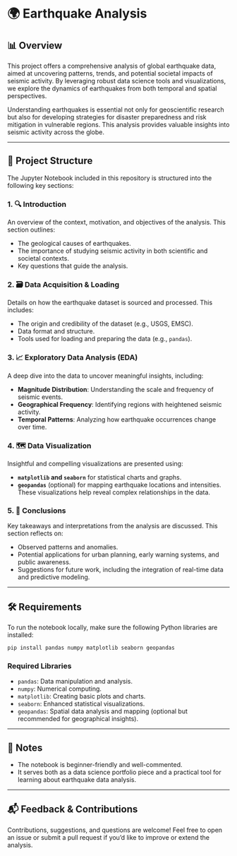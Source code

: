 # 🌍 Earthquake Analysis

## 📊 Overview
This project offers a comprehensive analysis of global earthquake data, aimed at uncovering patterns, trends, and potential societal impacts of seismic activity. By leveraging robust data science tools and visualizations, we explore the dynamics of earthquakes from both temporal and spatial perspectives.

Understanding earthquakes is essential not only for geoscientific research but also for developing strategies for disaster preparedness and risk mitigation in vulnerable regions. This analysis provides valuable insights into seismic activity across the globe.

---

## 📁 Project Structure

The Jupyter Notebook included in this repository is structured into the following key sections:

### 1. 🔍 Introduction
An overview of the context, motivation, and objectives of the analysis. This section outlines:
- The geological causes of earthquakes.
- The importance of studying seismic activity in both scientific and societal contexts.
- Key questions that guide the analysis.

### 2. 🗃️ Data Acquisition & Loading
Details on how the earthquake dataset is sourced and processed. This includes:
- The origin and credibility of the dataset (e.g., USGS, EMSC).
- Data format and structure.
- Tools used for loading and preparing the data (e.g., `pandas`).

### 3. 📈 Exploratory Data Analysis (EDA)
A deep dive into the data to uncover meaningful insights, including:
- **Magnitude Distribution**: Understanding the scale and frequency of seismic events.
- **Geographical Frequency**: Identifying regions with heightened seismic activity.
- **Temporal Patterns**: Analyzing how earthquake occurrences change over time.

### 4. 🗺️ Data Visualization
Insightful and compelling visualizations are presented using:
- **`matplotlib` and `seaborn`** for statistical charts and graphs.
- **`geopandas`** (optional) for mapping earthquake locations and intensities.
These visualizations help reveal complex relationships in the data.

### 5. 🧾 Conclusions
Key takeaways and interpretations from the analysis are discussed. This section reflects on:
- Observed patterns and anomalies.
- Potential applications for urban planning, early warning systems, and public awareness.
- Suggestions for future work, including the integration of real-time data and predictive modeling.

---

## 🛠️ Requirements

To run the notebook locally, make sure the following Python libraries are installed:

```bash
pip install pandas numpy matplotlib seaborn geopandas
```

### Required Libraries
- `pandas`: Data manipulation and analysis.
- `numpy`: Numerical computing.
- `matplotlib`: Creating basic plots and charts.
- `seaborn`: Enhanced statistical visualizations.
- `geopandas`: Spatial data analysis and mapping (optional but recommended for geographical insights).

---

## 📌 Notes
- The notebook is beginner-friendly and well-commented.
- It serves both as a data science portfolio piece and a practical tool for learning about earthquake data analysis.

---

## 📬 Feedback & Contributions

Contributions, suggestions, and questions are welcome! Feel free to open an issue or submit a pull request if you’d like to improve or extend the analysis.
